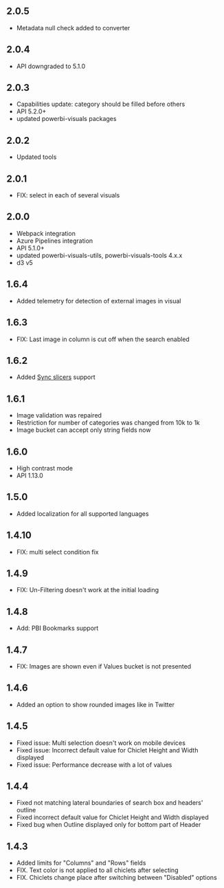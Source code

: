 ## 2.0.5
* Metadata null check added to converter

## 2.0.4
* API downgraded to 5.1.0

## 2.0.3
* Capabilities update: category should be filled before others
* API 5.2.0+
* updated powerbi-visuals packages

## 2.0.2
* Updated tools

## 2.0.1
* FIX: select in each of several visuals

## 2.0.0
* Webpack integration
* Azure Pipelines integration
* API 5.1.0+
* updated powerbi-visuals-utils, powerbi-visuals-tools 4.x.x
* d3 v5

## 1.6.4
* Added telemetry for detection of external images in visual

## 1.6.3
* FIX: Last image in column is cut off when the search enabled

## 1.6.2
* Added [Sync slicers](https://docs.microsoft.com/en-us/power-bi/visuals/power-bi-visualization-slicers#sync-and-use-slicers-on-other-pages) support

## 1.6.1
* Image validation was repaired
* Restriction for number of categories was changed from 10k to 1k
* Image bucket can accept only string fields now

## 1.6.0
* High contrast mode
* API 1.13.0

## 1.5.0
* Added localization for all supported languages

## 1.4.10
* FIX: multi select condition fix

## 1.4.9
* FIX: Un-Filtering doesn't work at the initial loading

## 1.4.8
* Add: PBI Bookmarks support

## 1.4.7
* FIX: Images are shown even if Values bucket is not presented

## 1.4.6
* Added an option to show rounded images like in Twitter

## 1.4.5
* Fixed issue: Multi selection doesn't work on mobile devices
* Fixed issue: Incorrect default value for Chiclet Height and Width displayed
* Fixed issue: Performance decrease with a lot of values

## 1.4.4
* Fixed not matching lateral boundaries of search box and headers' outline
* Fixed incorrect default value for Chiclet Height and Width displayed
* Fixed bug when Outline displayed only for bottom part of Header

## 1.4.3
* Added limits for "Columns" and "Rows" fields
* FIX. Text color is not applied to all chiclets after selecting
* FIX. Chiclets change place after switching between "Disabled" options
